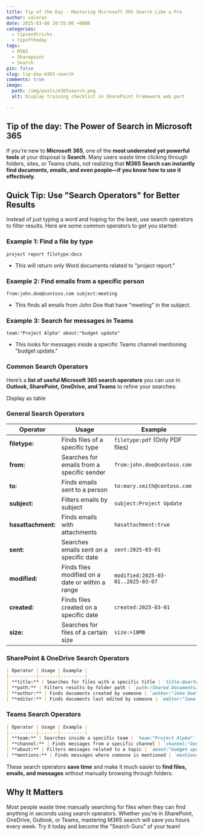 ```yaml
---
title: Tip of the Day - Mastering Microsoft 365 Search Like a Pro
author: valeras
date: 2025-03-08 20:55:00 +0800
categories:
  - tipsandtricks
  - tipoftheday
tags:
  - M365
  - Sharepoint
  - Search
pin: false
slug: tip-day-m365-search
comments: true
image: 
  path: /img/posts/m365search.png
  alt: Display training checklist in SharePoint Framework web part

---
```


## Tip of the day: The Power of Search in Microsoft 365

If you're new to **Microsoft 365**, one of the **most underrated yet powerful tools** at your disposal is **Search**. Many users waste time clicking through folders, sites, or Teams chats, not realizing that **M365 Search can instantly find documents, emails, and even people—if you know how to use it effectively**.

## Quick Tip: Use "Search Operators" for Better Results
Instead of just typing a word and hoping for the best, use search operators to filter results. Here are some common operators to get you started:

### Example 1: Find a file by type

```
project report filetype:docx
```

- This will return only Word documents related to "project report."

### Example 2: Find emails from a specific person

```
from:john.doe@contoso.com subject:meeting
```

- This finds all emails from John Doe that have "meeting" in the subject.

### Example 3: Search for messages in Teams

```
team:"Project Alpha" about:"budget update"
```

- This looks for messages inside a specific Teams channel mentioning "budget update."

### Common Search Operators

Here’s a **list of useful Microsoft 365 search operators** you can use in **Outlook, SharePoint, OneDrive, and Teams** to refine your searches:


Display as table



### **General Search Operators**


| Operator | Usage | Example |
|----------|-------|---------|
| **filetype:** | Finds files of a specific type | `filetype:pdf` (Only PDF files) |
| **from:** | Searches for emails from a specific sender | `from:john.doe@contoso.com` |
| **to:** | Finds emails sent to a person | `to:mary.smith@contoso.com` |
| **subject:** | Filters emails by subject | `subject:Project Update` |
| **hasattachment:** | Finds emails with attachments | `hasattachment:true` |
| **sent:** | Searches emails sent on a specific date | `sent:2025-03-01` |
| **modified:** | Finds files modified on a date or within a range | `modified:2025-03-01..2025-03-07` |
| **created:** | Finds files created on a specific date | `created:2025-03-01` |
| **size:** | Searches for files of a certain size | `size:>10MB` |



### **SharePoint & OneDrive Search Operators**

```markdown
| Operator | Usage | Example |
|----------|-------|---------|
| **title:** | Searches for files with a specific title | `title:Quarterly Report` |
| **path:** | Filters results by folder path | `path:/Shared Documents/2025` |
| **author:** | Finds documents created by someone | `author:"John Doe"` |
| **editor:** | Finds documents last edited by someone | `editor:"Jane Smith"` |
```


### **Teams Search Operators**

```markdown
| Operator | Usage | Example |
|----------|-------|---------|
| **team:** | Searches inside a specific team | `team:"Project Alpha"` |
| **channel:** | Finds messages from a specific channel | `channel:"General"` |
| **about:** | Filters messages related to a topic | `about:"budget update"` |
| **mentions:** | Finds messages where someone is mentioned | `mentions:@JohnDoe` |

```

These search operators **save time** and make it much easier to **find files, emails, and messages** without manually browsing through folders. 

## Why It Matters

Most people waste time manually searching for files when they can find anything in seconds using search operators. Whether you're in SharePoint, OneDrive, Outlook, or Teams, mastering M365 search will save you hours every week.
Try it today and become the "Search Guru" of your team! 
